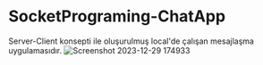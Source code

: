 # SocketPrograming-ChatApp
Server-Client konsepti ile oluşurulmuş local'de çalışan mesajlaşma uygulamasıdır.
    ![Screenshot 2023-12-29 174933](https://github.com/esmanuray/SocketPrograming-ChatApp/assets/116032258/10c87d81-1a67-48fc-b3ec-f5787f9239c6)
